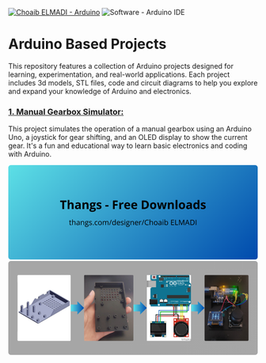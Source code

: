 [![Choaib ELMADI - Arduino](https://img.shields.io/badge/Choaib_ELMADI-Arduino-8800dd)](https://elmadichoaib.vercel.app) ![Software - Arduino IDE](https://img.shields.io/badge/Software-Arduino_IDE-2bd729)

# Arduino Based Projects

This repository features a collection of Arduino projects designed for learning, experimentation, and real-world applications. Each project includes 3d models, STL files, code and circuit diagrams to help you explore and expand your knowledge of Arduino and electronics.

### [1. Manual Gearbox Simulator:](./Manual%20Gearbox%20Simulator/)

This project simulates the operation of a manual gearbox using an Arduino Uno, a joystick for gear shifting, and an OLED display to show the current gear. It's a fun and educational way to learn basic electronics and coding with Arduino.

<div align="center">

[![3D Models](./Manual%20Gearbox%20Simulator/Images/thangs.png)](https://thangs.com/designer/Choaib%20ELMADI)
![Project Steps](./Manual%20Gearbox%20Simulator/Images/steps.png)

</div>
